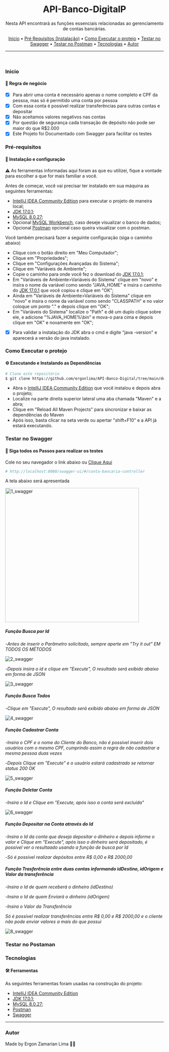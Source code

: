 <h1 align="center">API-Banco-DigitalP</h1>

<p align="center">Nesta API encontrará as funções essenciais relacionadas ao gerenciamento de contas bancárias.</p>

<p align="center">
 <a href="#inicio">Inicio</a> •
 <a href="#pré-requisitos">Pré Requisitos (Instalação)</a> •
 <a href="#como-executar-o-projeto">Como Executar o protejo</a> •
 <a href="#testar-no-swagger">Testar no Swagger</a> •
 <a href="#testar-no-postman">Testar no Postman</a> •
 <a href="#tecnologias">Tecnologias</a> •
 <a href="#autor">Autor</a>
</p>

---

<br>

### Inicio
#### 🚀 Regra de negócio
- [x] Para abrir uma conta é necessário apenas o nome completo e CPF da pessoa, mas só é permitido uma conta por pessoa
- [x] Com essa conta é possível realizar transferências para outras contas e depositar
- [x] Não aceitamos valores negativos nas contas
- [x] Por questão de segurança cada transação de depósito não pode ser maior do que R$2.000
- [x] Este Projeto foi Documentado com Swagger para facilitar os testes

### Pré-requisitos
#### 🔧 Instalação e configuração

⚠️ As ferramentas informadas aqui foram as que eu utilizei, fique a vontade para escolher a que for mais familiar a você.

Antes de começar, você vai precisar ter instalado em sua máquina as seguintes ferramentas:
- [IntelliJ IDEA Community Edition](https://www.jetbrains.com/pt-br/idea/download/#section=windows) para executar o projeto de maneira local; 
- [JDK 17.0.1](https://jdk.java.net/17/);
- [MySQL 8.0.27](https://dev.mysql.com/downloads/installer/);
- Opcional [MySQL Workbench](https://dev.mysql.com/downloads/installer/), caso deseje visualizar o banco de dados;
- Opcional [Postman](https://www.postman.com/downloads/) opcional caso queira visualizar com o postman.

Você também precisará fazer a seguinte configuração (siga o caminho abaixo)
- Clique com o botão direito em "Meu Computador";
- Clique em "Propriedades";
- Clique em "Configurações Avançadas do Sistema";
- Clique em "Variáveis de Ambiente";
- Copie o caminho para onde você fez o download do [JDK 17.0.1](https://jdk.java.net/17/);
- Em "Variáveis de Ambiente>Variáveis do Sistema" clique em "novo" e insira o nome da variável como sendo "JAVA_HOME" e insira o caminho do [JDK 17.0.1](https://jdk.java.net/17/) que você copiou e clique em "OK";
- Ainda em "Variáveis de Ambiente>Variáveis do Sistema" clique em "novo" e insira o nome da variável como sendo "CLASSPATH" e no valor coloque um ponto "." e depois clique em "OK";
- Em "Variáveis do Sistema" localize o "Path" e dê um duplo clique sobre ele, e adicione "%JAVA_HOME%\bin" e mova-o para cima e depois clique em "OK" e novamente em "OK";

- [x] Para validar a instalação do JDK abra o cmd e digite "java -version" e aparecerá a versão do java instalado.

### Como Executar o protejo
#### ⚙️ Executando e Instalando as Dependências

```bash
# Clone este repositório
$ git clone https://github.com/ergonlima/API-Banco-Digital/tree/main/desafio-rest-api
```
- Abra o [IntelliJ IDEA Community Edition](https://www.jetbrains.com/pt-br/idea/download/#section=windows) que você instalou e depois abra o projeto;
- Localize na parte direita superior lateral uma aba chamada "Maven" e a abra;
- Clique em "Reload All Maven Projects" para sincronizar e baixar as dependências do Maven
- Após isso, basta clicar na seta verde ou apertar "shift+F10" e a API já estará executando.

### Testar no Swagger
#### 📝 Siga todos os Passos para realizar os testes

Cole no seu navegador o link abaixo ou [Clique Aqui](http://localhost:8080/swagger-ui/#/conta-bancaria-controller)
```bash
# http://localhost:8080/swagger-ui/#/conta-bancaria-controller
```
<p align="left">A tela abaixo será apresentada</p>

<img alt="1_swagger" src="./imgs-readme/1_swagger.JPG" height="425" />

##### Função Busca por Id
-*Antes de inserir o Parâmetro solicitado, sempre aperte em "Try it out" EM TODOS OS MÉTODOS*

<img alt="2_swagger" src="./imgs-readme/2_swagger.JPG"/>

-*Depois insira o id e clique em "Execute", O resultado será exibido abaixo em forma de JSON*

<img alt="3_swagger" src="./imgs-readme/3_swagger.JPG"/>

##### Função Busca Todos

-*Clique em "Execute", O resultado será exibido abaixo em forma de JSON*

<img alt="4_swagger" src="./imgs-readme/4_swagger.JPG"/>

##### Função Cadastrar Conta
-*Insira o CPF e o nome do Cliente do Banco, não é possível inserir dois usuários com o mesmo CPF, cumprindo assim a regra de não cadastrar a mesma pessoa duas vezes*

-*Depois Clique em "Execute" e o usuário estará cadastrado se retornar status 200 OK*

<img alt="5_swagger" src="./imgs-readme/5_swagger.JPG"/>

##### Função Deletar Conta
-*Insira o Id e Clique em "Execute, após isso a conta será excluída"*

<img alt="6_swagger" src="./imgs-readme/6_swagger.JPG"/>

##### Função Depositar na Conta através do Id
-*Insira o Id da conta que deseja depositar o dinheiro e depois informe o valor e Clique em "Execute", após isso o dinheiro será depositado, é possível ver o resultaado usando a função de busca por Id*

-*Só é possível realizar depósitos entre R$ 0,00 e R$ 2000,00*


##### Função Trasferência entre duas contas informando idDestino, idOrigem e Valor da transferência
-*Insira o Id de quem receberá o dinheiro (idDestino)*

-*Insira o Id de quem Enviará o dinheiro (idOrigem)*

-*Insira o Valor da Transferência*

*Só é possível realizar transferências entre R$ 0,00 e R$ 2000,00 e o cliente não pode enviar valores a mais do que possui*

<img alt="8_swagger" src="./imgs-readme/8_swagger.JPG"/>

### Testar no Postaman

### Tecnologias
#### 🛠️ Ferramentas

As seguintes ferramentas foram usadas na construção do projeto:

- [IntelliJ IDEA Community Edition](https://www.jetbrains.com/pt-br/idea/download/#section=windows)
- [JDK 17.0.1](https://jdk.java.net/17/);
- [MySQL 8.0.27](https://dev.mysql.com/downloads/installer/);
- [Postman](https://www.postman.com/downloads/)
- [Swagger](https://swagger.io/)

---

### Autor

Made by Ergon Zamarian Lima 👋😁
